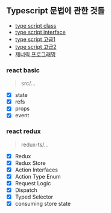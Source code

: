 ## Typescript 문법에 관한 것들
- [type script class](https://popawaw.tistory.com/252?category=912182)
- [type script interface](https://popawaw.tistory.com/253)
- [type script 고급1](https://popawaw.tistory.com/254)
- [type script 고급2](https://popawaw.tistory.com/255)
- [제너릭 프로그래밍](https://popawaw.tistory.com/256)

### react basic
> src/...
- [x] state
- [x] refs
- [x] props
- [x] event

### react redux
> redux-ts/...
- [x] Redux
- [x] Redux Store
- [x] Action Interfaces
- [x] Action Type Enum
- [x] Request Logic
- [x] Dispatch
- [x] Typed Selector
- [x] consuming store state
